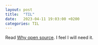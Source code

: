 ```yaml
---
layout: post
title:  "TIL"
date:   2023-04-11 19:03:00 +0200
categories: TIL
---
```

Read [Why open source](https://ben.balter.com/2015/11/23/why-open-source/). I feel I will need it.
